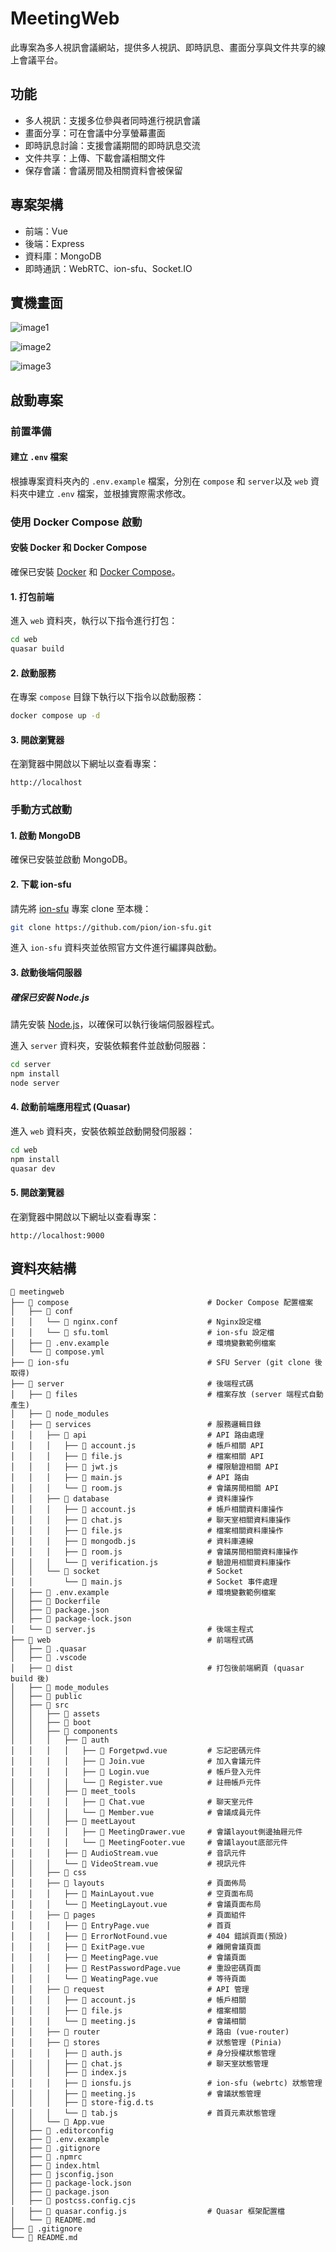 # MeetingWeb

此專案為多人視訊會議網站，提供多人視訊、即時訊息、畫面分享與文件共享的線上會議平台。

## 功能

- 多人視訊：支援多位參與者同時進行視訊會議
- 畫面分享：可在會議中分享螢幕畫面
- 即時訊息討論：支援會議期間的即時訊息交流
- 文件共享：上傳、下載會議相關文件
- 保存會議：會議房間及相關資料會被保留

## 專案架構

- 前端：Vue  
- 後端：Express  
- 資料庫：MongoDB  
- 即時通訊：WebRTC、ion-sfu、Socket.IO

## 實機畫面
![image1](image1.png)

![image2](image2.png)

![image3](image3.png)

## 啟動專案

### 前置準備

#### 建立 `.env` 檔案
根據專案資料夾內的 `.env.example` 檔案，分別在 `compose` 和 `server`以及 `web` 資料夾中建立 `.env` 檔案，並根據實際需求修改。

### 使用 Docker Compose 啟動

#### 安裝 Docker 和 Docker Compose
確保已安裝 [Docker](https://www.docker.com/) 和 [Docker Compose](https://docs.docker.com/compose/)。

#### 1. 打包前端
進入 `web` 資料夾，執行以下指令進行打包：
```bash
cd web
quasar build
```

#### 2. 啟動服務
在專案 `compose` 目錄下執行以下指令以啟動服務：
```bash
docker compose up -d
```

#### 3. 開啟瀏覽器
在瀏覽器中開啟以下網址以查看專案：
```
http://localhost
```
### 手動方式啟動

#### 1. 啟動 MongoDB
確保已安裝並啟動 MongoDB。

#### 2. 下載 ion-sfu

請先將 [ion-sfu](https://github.com/ionorg/ion-sfu) 專案 clone 至本機：

```bash
git clone https://github.com/pion/ion-sfu.git
```

進入 `ion-sfu` 資料夾並依照官方文件進行編譯與啟動。

#### 3. 啟動後端伺服器

##### 確保已安裝 Node.js
請先安裝 [Node.js](https://nodejs.org/)，以確保可以執行後端伺服器程式。

進入 `server` 資料夾，安裝依賴套件並啟動伺服器：
```bash
cd server
npm install
node server
```

#### 4. 啟動前端應用程式 (Quasar)
進入 `web` 資料夾，安裝依賴並啟動開發伺服器：
```bash
cd web
npm install
quasar dev
```

#### 5. 開啟瀏覽器
在瀏覽器中開啟以下網址以查看專案：
```
http://localhost:9000
```

## 資料夾結構

```
📂 meetingweb
├── 📂 compose                               # Docker Compose 配置檔案
│   ├── 📂 conf
│   │   └── 📄 nginx.conf                    # Nginx設定檔
│   │   └── 📄 sfu.toml                      # ion-sfu 設定檔
│   ├── 📄 .env.example                      # 環境變數範例檔案
│   └── 📄 compose.yml
├── 📂 ion-sfu                               # SFU Server (git clone 後取得)
├── 📂 server                                # 後端程式碼
│   ├── 📂 files                             # 檔案存放 (server 端程式自動產生)
│   ├── 📂 node_modules
│   ├── 📂 services                          # 服務邏輯目錄
│   │   ├── 📂 api                           # API 路由處理
│   │   │   ├── 📄 account.js                # 帳戶相關 API
│   │   │   ├── 📄 file.js                   # 檔案相關 API
│   │   │   ├── 📄 jwt.js                    # 權限驗證相關 API
│   │   │   ├── 📄 main.js                   # API 路由
│   │   │   └── 📄 room.js                   # 會議房間相關 API
│   │   ├── 📂 database                      # 資料庫操作
│   │   │   ├── 📄 account.js                # 帳戶相關資料庫操作
│   │   │   ├── 📄 chat.js                   # 聊天室相關資料庫操作
│   │   │   ├── 📄 file.js                   # 檔案相關資料庫操作
│   │   │   ├── 📄 mongodb.js                # 資料庫連線
│   │   │   ├── 📄 room.js                   # 會議房間相關資料庫操作
│   │   │   └── 📄 verification.js           # 驗證用相關資料庫操作
│   │   └── 📂 socket                        # Socket
│   │       └── 📄 main.js                   # Socket 事件處理
│   ├── 📄 .env.example                      # 環境變數範例檔案
│   ├── 📄 Dockerfile                  
│   ├── 📄 package.json                
│   ├── 📄 package-lock.json           
│   └── 📄 server.js                         # 後端主程式
├── 📂 web                                   # 前端程式碼
│   ├── 📂 .quasar
│   ├── 📂 .vscode
│   ├── 📂 dist                              # 打包後前端網頁 (quasar build 後)
│   ├── 📂 mode_modules
│   ├── 📂 public
│   ├── 📂 src
│   │   ├── 📂 assets
│   │   ├── 📂 boot                 
│   │   ├── 📂 components
│   │   │   ├── 📂 auth
│   │   │   │   ├── 📄 Forgetpwd.vue         # 忘記密碼元件
│   │   │   │   ├── 📄 Join.vue              # 加入會議元件
│   │   │   │   ├── 📄 Login.vue             # 帳戶登入元件
│   │   │   │   └── 📄 Register.vue          # 註冊帳戶元件
│   │   │   ├── 📂 meet_tools
│   │   │   │   ├── 📄 Chat.vue              # 聊天室元件
│   │   │   │   └── 📄 Member.vue            # 會議成員元件
│   │   │   ├── 📂 meetLayout
│   │   │   │   ├── 📄 MeetingDrawer.vue     # 會議layout側邊抽屜元件
│   │   │   │   └── 📄 MeetingFooter.vue     # 會議layout底部元件
│   │   │   ├── 📄 AudioStream.vue           # 音訊元件
│   │   │   └── 📄 VideoStream.vue           # 視訊元件
│   │   ├── 📂 css                     
│   │   ├── 📂 layouts                       # 頁面佈局
│   │   │   ├── 📄 MainLayout.vue            # 空頁面布局
│   │   │   └── 📄 MeetingLayout.vue         # 會議頁面布局
│   │   ├── 📂 pages                         # 頁面組件
│   │   │   ├── 📄 EntryPage.vue             # 首頁
│   │   │   ├── 📄 ErrorNotFound.vue         # 404 錯誤頁面(預設)
│   │   │   ├── 📄 ExitPage.vue              # 離開會議頁面
│   │   │   ├── 📄 MeetingPage.vue           # 會議頁面
│   │   │   ├── 📄 RestPasswordPage.vue      # 重設密碼頁面
│   │   │   └── 📄 WeatingPage.vue           # 等待頁面
│   │   ├── 📂 request                       # API 管理
│   │   │   ├── 📄 account.js                # 帳戶相關
│   │   │   ├── 📄 file.js                   # 檔案相關
│   │   │   └── 📄 meeting.js                # 會議相關
│   │   ├── 📂 router                        # 路由 (vue-router)
│   │   ├── 📂 stores                        # 狀態管理 (Pinia)
│   │   │   ├── 📄 auth.js                   # 身分授權狀態管理
│   │   │   ├── 📄 chat.js                   # 聊天室狀態管理
│   │   │   ├── 📄 index.js
│   │   │   ├── 📄 ionsfu.js                 # ion-sfu (webrtc) 狀態管理
│   │   │   ├── 📄 meeting.js                # 會議狀態管理
│   │   │   ├── 📄 store-fig.d.ts
│   │   │   └── 📄 tab.js                    # 首頁元素狀態管理
│   │   └── 📄 App.vue
│   ├── 📄 .editorconfig
│   ├── 📄 .env.example
│   ├── 📄 .gitignore
│   ├── 📄 .npmrc
│   ├── 📄 index.html
│   ├── 📄 jsconfig.json
│   ├── 📄 package-lock.json
│   ├── 📄 package.json
│   ├── 📄 postcss.config.cjs
│   ├── 📄 quasar.config.js                  # Quasar 框架配置檔
│   └── 📄 README.md
├── 📄 .gitignore
└── 📄 README.md
```
